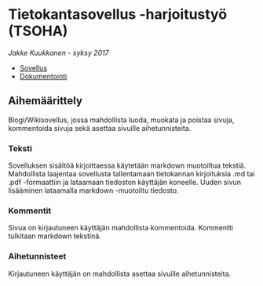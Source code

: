 # Tietokantasovellus -harjoitustyö (TSOHA)
*Jakke Kuukkanen - syksy 2017*

 - [Sovellus](http://kolbe.eu-central-1.elasticbeanstalk.com/)
 - [Dokumentointi](https://github.com/kuujakke/kolbe/blob/master/doc/dokumentaatio.pdf)

## Aihemäärittely
Blogi/Wikisovellus, jossa mahdollista luoda, muokata ja poistaa sivuja, kommentoida sivuja sekä asettaa sivuille aihetunnisteita.

### Teksti
Sovelluksen sisältöä kirjoittaessa käytetään markdown muotoiltua tekstiä.
Mahdollista laajentaa sovellusta tallentamaan tietokannan kirjoituksia .md tai .pdf -formaattiin ja lataamaan tiedoston käyttäjän koneelle.
Uuden sivun lisääminen lataamalla markdown -muotoiltu tiedosto.

### Kommentit
Sivua on kirjautuneen käyttäjän mahdollista kommentoida.
Kommentti tulkitaan markdown tekstinä.

### Aihetunnisteet
Kirjautuneen käyttäjän on mahdollista asettaa sivuille aihetunnisteita.

